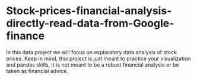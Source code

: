 # Stock-prices-financial-analysis-directly-read-data-from-Google-finance
In this data project we will focus on exploratory data analysis of stock prices. Keep in mind, this project is just meant to practice your visualization and pandas skills, it is not meant to be a robust financial analysis or be taken as financial advice.
